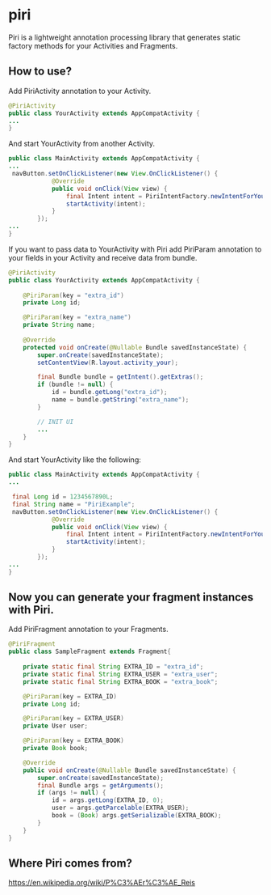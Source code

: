 # piri
Piri is a lightweight annotation processing library that generates static factory methods for your Activities and Fragments.

## How to use? 

Add PiriActivity annotation to your Activity. 

```java
@PiriActivity
public class YourActivity extends AppCompatActivity {
...
}
```

And start YourActivity from another Activity.

```java
public class MainActivity extends AppCompatActivity {
...
 navButton.setOnClickListener(new View.OnClickListener() {
            @Override
            public void onClick(View view) {
                final Intent intent = PiriIntentFactory.newIntentForYourActivity(MainActivity.this);
                startActivity(intent);
            }
        });
...
}
```

If you want to pass data to YourActivity with Piri add PiriParam annotation to your fields in your Activity and receive data from bundle.

```java
@PiriActivity
public class YourActivity extends AppCompatActivity {
    
    @PiriParam(key = "extra_id")
    private Long id;

    @PiriParam(key = "extra_name")
    private String name;
    
    @Override
    protected void onCreate(@Nullable Bundle savedInstanceState) {
        super.onCreate(savedInstanceState);
        setContentView(R.layout.activity_your);

        final Bundle bundle = getIntent().getExtras();
        if (bundle != null) {
            id = bundle.getLong("extra_id");
            name = bundle.getString("extra_name");
        }

        // INIT UI
        ...
    }
}
```

And start YourActivity like the following:

```java
public class MainActivity extends AppCompatActivity {
...

 final Long id = 1234567890L;
 final String name = "PiriExample";
 navButton.setOnClickListener(new View.OnClickListener() {
            @Override
            public void onClick(View view) {
                final Intent intent = PiriIntentFactory.newIntentForYourActivity(MainActivity.this,id,name);
                startActivity(intent);
            }
        });
...
}
```

## Now you can generate your fragment instances with Piri.

Add PiriFragment annotation to your Fragments.

```java
@PiriFragment
public class SampleFragment extends Fragment{
    
    private static final String EXTRA_ID = "extra_id";
    private static final String EXTRA_USER = "extra_user";
    private static final String EXTRA_BOOK = "extra_book";

    @PiriParam(key = EXTRA_ID)
    private Long id;

    @PiriParam(key = EXTRA_USER)
    private User user;

    @PiriParam(key = EXTRA_BOOK)
    private Book book;

    @Override
    public void onCreate(@Nullable Bundle savedInstanceState) {
        super.onCreate(savedInstanceState);
        final Bundle args = getArguments();
        if (args != null) {
            id = args.getLong(EXTRA_ID, 0);
            user = args.getParcelable(EXTRA_USER);
            book = (Book) args.getSerializable(EXTRA_BOOK);
        }
    }
}
```

## Where Piri comes from?
https://en.wikipedia.org/wiki/P%C3%AEr%C3%AE_Reis



